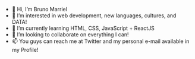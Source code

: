 - 👋 Hi, I’m Bruno Marriel
- 👀 I’m interested in web development, new languages, cultures, and DATA!
- 🌱 I’m currently learning HTML, CSS, JavaScript + ReactJS
- 💞️ I’m looking to collaborate on everything I can!
- 📫 You guys can reach me at Twitter and my personal e-mail available in my Profile!

<!---
brunomarriel/brunomarriel is a ✨ special ✨ repository because its `README.md` (this file) appears on your GitHub profile.
You can click the Preview link to take a look at your changes.
--->
